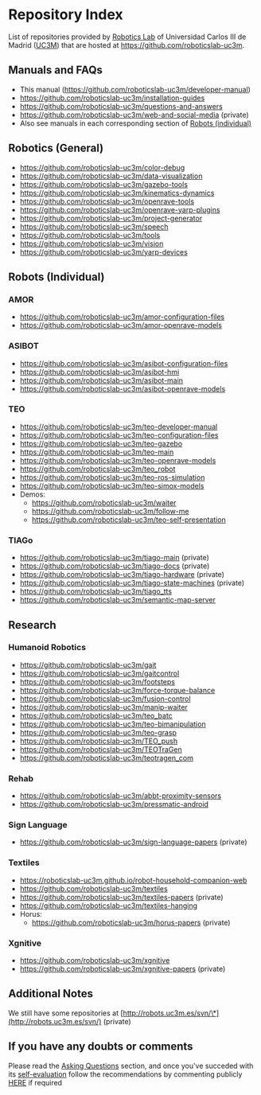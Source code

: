 # Repository Index

List of repositories provided by [Robotics Lab](http://roboticslab.uc3m.es) of Universidad Carlos III de Madrid ([UC3M](http://uc3m.es)) that are hosted at <https://github.com/roboticslab-uc3m>.

## Manuals and FAQs
- This manual (https://github.com/roboticslab-uc3m/developer-manual)
- https://github.com/roboticslab-uc3m/installation-guides
- https://github.com/roboticslab-uc3m/questions-and-answers
- https://github.com/roboticslab-uc3m/web-and-social-media (private)
- Also see manuals in each corresponding section of [Robots (individual)](#robots-individual)

## Robotics (General)
- https://github.com/roboticslab-uc3m/color-debug
- https://github.com/roboticslab-uc3m/data-visualization
- https://github.com/roboticslab-uc3m/gazebo-tools
- https://github.com/roboticslab-uc3m/kinematics-dynamics
- https://github.com/roboticslab-uc3m/openrave-tools
- https://github.com/roboticslab-uc3m/openrave-yarp-plugins
- https://github.com/roboticslab-uc3m/project-generator
- https://github.com/roboticslab-uc3m/speech
- https://github.com/roboticslab-uc3m/tools
- https://github.com/roboticslab-uc3m/vision
- https://github.com/roboticslab-uc3m/yarp-devices

## Robots (Individual)

### AMOR
- https://github.com/roboticslab-uc3m/amor-configuration-files
- https://github.com/roboticslab-uc3m/amor-openrave-models

### ASIBOT
- https://github.com/roboticslab-uc3m/asibot-configuration-files
- https://github.com/roboticslab-uc3m/asibot-hmi
- https://github.com/roboticslab-uc3m/asibot-main
- https://github.com/roboticslab-uc3m/asibot-openrave-models

### TEO
- https://github.com/roboticslab-uc3m/teo-developer-manual
- https://github.com/roboticslab-uc3m/teo-configuration-files
- https://github.com/roboticslab-uc3m/teo-gazebo
- https://github.com/roboticslab-uc3m/teo-main
- https://github.com/roboticslab-uc3m/teo-openrave-models
- https://github.com/roboticslab-uc3m/teo_robot
- https://github.com/roboticslab-uc3m/teo-ros-simulation
- https://github.com/roboticslab-uc3m/teo-simox-models
- Demos:
    - https://github.com/roboticslab-uc3m/waiter
    - https://github.com/roboticslab-uc3m/follow-me
    - https://github.com/roboticslab-uc3m/teo-self-presentation

###  TIAGo
- https://github.com/roboticslab-uc3m/tiago-main (private)
- https://github.com/roboticslab-uc3m/tiago-docs (private)
- https://github.com/roboticslab-uc3m/tiago-hardware (private)
- https://github.com/roboticslab-uc3m/tiago-state-machines (private)
- https://github.com/roboticslab-uc3m/tiago_tts
- https://github.com/roboticslab-uc3m/semantic-map-server

## Research

### Humanoid Robotics
- https://github.com/roboticslab-uc3m/gait
- https://github.com/roboticslab-uc3m/gaitcontrol
- https://github.com/roboticslab-uc3m/footsteps
- https://github.com/roboticslab-uc3m/force-torque-balance
- https://github.com/roboticslab-uc3m/fusion-control
- https://github.com/roboticslab-uc3m/manip-waiter
- https://github.com/roboticslab-uc3m/teo_batc
- https://github.com/roboticslab-uc3m/teo-bimanipulation
- https://github.com/roboticslab-uc3m/teo-grasp
- https://github.com/roboticslab-uc3m/TEO_push
- https://github.com/roboticslab-uc3m/TEOTraGen
- https://github.com/roboticslab-uc3m/teotragen_com

### Rehab
- https://github.com/roboticslab-uc3m/abbt-proximity-sensors
- https://github.com/roboticslab-uc3m/pressmatic-android

### Sign Language
- https://github.com/roboticslab-uc3m/sign-language-papers (private)

### Textiles
- https://roboticslab-uc3m.github.io/robot-household-companion-web
- https://github.com/roboticslab-uc3m/textiles
- https://github.com/roboticslab-uc3m/textiles-papers (private)
- https://github.com/roboticslab-uc3m/textiles-hanging
- Horus:
    - https://github.com/roboticslab-uc3m/horus-papers (private)

### Xgnitive
- https://github.com/roboticslab-uc3m/xgnitive
- https://github.com/roboticslab-uc3m/xgnitive-papers (private)

## Additional Notes
We still have some repositories at [http://robots.uc3m.es/svn/\*](http://robots.uc3m.es/svn/) (private)

## If you have any doubts or comments
Please read the [Asking Questions](asking-questions.md) section, and once you've succeded with its [self-evaluation](asking-questions.md#self-evaluation-time) follow the recommendations by commenting publicly [HERE](https://github.com/roboticslab-uc3m/developer-manual/issues/new) if required
